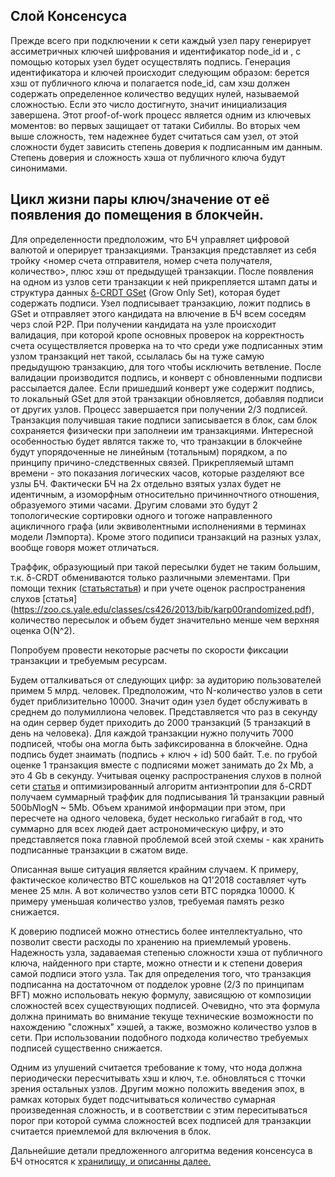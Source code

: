 ## Слой Консенсуса

Прежде всего при подключении к сети каждый узел пару генерирует ассиметричных ключей шифрования и идентификатор node_id и , с помощью которых узел будет осуществлять подпись. Генерация идентификатора и ключей происходит следующим образом: берется хэш от публичного ключа и полагается node_id, сам хэш должен содержать определенное количество ведущих нулей, называемой сложностью. Если это число достигнуто, значит инициализация завершена. Этот proof-of-work процесс является одним из ключевых моментов: во первых защищает от татаки Сибиллы. Во вторых чем выше сложность, тем надежнее будет считаться сам узел, от этой сложности будет зависить степень доверия к подписанным им данным. Степень доверия и сложность хэша от публичного ключа будут синонимами.

## Цикл жизни пары ключ/значение от её появления до помещения в блокчейн. 

Для определенности предположим, что БЧ управляет цифровой валютой и оперирует транзакциями. Транзакция представляет из себя тройку
<номер счета отправителя, номер счета получателя, количество>, плюс хэш от предыдущей транзакции.
После появления на одном из узлов сети транзакции к ней прикрепляется штамп даты и структура данных [δ-CRDT GSet](https://arxiv.org/abs/1603.01529) (Grow Only Set), которая будет содержать подписи. Узел подписывает транзакцию, ложит подпись в GSet и отправляет этого кандидата на влючение в БЧ всем соседям черз слой P2P. При получении кандидата на узле происходит валидация, при которой кропе основных проверок на корректность счета осуществляется проверка на то что среди уже подписанных этим узлом транзакций нет такой, ссылалась бы на туже самую предыдущюю транзакцию, для того чтобы исключить ветвление. После валидации производится подпись, и конверт с обновленными подписви рассылается далее. Если пришедший конверт уже содержит подпись, то локальный GSet для этой транзакции обновляется, добавляя подписи от других узлов. Процесс завершается при получении 2/3 подписей. Транзакция получившая такие подписи записывается в блок, сам блок сохраняется физически при заполнеии им транзакциями.
Интересной особенностью будет являтся также то, что транзакции в блокчейне будут упорядоченные не линейным (тотальным) порядком, а по принципу причино-следственных связей. Прикрепляемый штамп времени - это показания логических часов, которые разделяют все узлы БЧ. Фактически БЧ на 2х отдельно взятых узлах будет не идентичным, а изоморфным относительно причинночтного отношения, образуемого этими часами. Другим словами это будут 2 топологические сортировки одного и тогоже направленного ацикличного графа (или эквиволентными исполнениями в терминах модели Лэмпорта). Кроме этого подиписи транзакций на разных узлах, вообще говоря может отличаться.


Траффик, образующиый при такой пересылки будет не таким большим, т.к. δ-CRDT обмениваются только различными элементами. При помощи техник ([статья](https://open.bu.edu/bitstream/handle/2144/1665/2002-019-approx-reconciliation.pdf)[статья](https://arxiv.org/abs/1803.02750)) и при учете оценок распространения слухов [статья] (https://zoo.cs.yale.edu/classes/cs426/2013/bib/karp00randomized.pdf), количество пересылок и объем будет значительно менше чем верхняя оценка O(N^2).

Попробуем провести некоторые расчеты по скорости фиксации транзакции и требуемым ресурсам.

Будем отталкиваться от следующих цифр: за аудиторию пользователей примем 5 млрд. человек. Предположим, что N-количество узлов в сети будет приблизительно 10000. Значит один узел будет обслуживать в среднем до полумиллиона человек. Представляется что раз в секунду на один сервер будет приходить до 2000 транзакций (5 транзакций в день на человека). Для каждой транзакции нужно получить 7000 подписей, чтобы она могла быть зафиксированна в блокчейне. Одна подпись будет знаимать (подпись + ключ + id) 500 байт. Т.е. по грубой оценке 1 транзакция вместе с подписями может занимать до 2х Mb, а это 4 Gb в секунду. Учитывая оценку распространения слухов в полной сети [статья](https://zoo.cs.yale.edu/classes/cs426/2013/bib/karp00randomized.pdf) и оптимизированный алгоритм антиэнтропии для δ-CRDT получаем суммарный траффик для подписывания 1й транзакции равный 500b*N*logN ~ 5Mb. Объем хранимой информации при этом, при пересчете на одного человека, будет несколько гигабайт в год, что суммарно для всех людей дает астрономическую цифру, и это представляется пока главной проблемой всей этой схемы - как хранить подписанные транзакции в сжатом виде.

Описанная выше ситуация является крайним случаем. К примеру, фактическое количество BTC кошельков на Q1'2018 составляет чуть менее 25 млн. А вот количество узлов сети BTC порядка 10000. К примеру уменьшая количество узлов, требуемая память резко снижается.

К доверию подписей можно отнестись более интеллектуально, что позволит свести расходы по хранению на приемлемый уровень. Надежность узла, задаваемая степенью сложности хэша от публичного ключа, найденного при старте, можно отнести и к степени доверия самой подписи этого узла. Так для определения того, что транзакция подписанна на достаточном от подделок уровне (2/3 по принципам BFT) можно испольовать некую формулу, зависящюю от композиции сложностей всех существующих подписей. Очевидно, что эта формула должна принимать во внимание текуще технические возможности по нахождению "сложных" хэшей, а также, возможно количество узлов в сети. При использовании подобного подхода количество требуемых подписей существенно снижается.

Одним из улушений считается требование к тому, что нода должна периодически пересчитывать хэш и ключ, т.е. обновляться с тточки зрения остальных узлов. Другим можно положить введения эпох, в рамках которых будет подсчитываться количество сумарная произведенная сложность, и в соответствии с этим переситываться порог при которой сумма сложностей всех подписей для транзакции считается приемлемой для включения в блок. 

Дальнейшие детали предложенного алгоритма ведения консенсуса в БЧ относятся к [хранилищу, и описанны далее.](Database.md)
